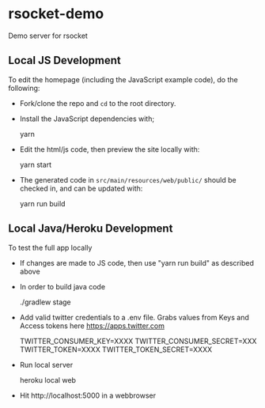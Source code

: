 # rsocket-demo
Demo server for rsocket

## Local JS Development

To edit the homepage (including the JavaScript example code), do the following:

- Fork/clone the repo and `cd` to the root directory.
- Install the JavaScript dependencies with;

    yarn

- Edit the html/js code, then preview the site locally with:

    yarn start

- The generated code in `src/main/resources/web/public/` should be
  checked in, and can be updated with:

    yarn run build

## Local Java/Heroku Development

To test the full app locally

- If changes are made to JS code, then use "yarn run build" as described above

- In order to build java code

    ./gradlew stage

- Add valid twitter credentials to a .env file.  Grabs values from Keys and Access tokens here https://apps.twitter.com

    TWITTER_CONSUMER_KEY=XXXX
    TWITTER_CONSUMER_SECRET=XXX
    TWITTER_TOKEN=XXXX
    TWITTER_TOKEN_SECRET=XXXX

- Run local server

    heroku local web

- Hit http://localhost:5000 in a webbrowser
